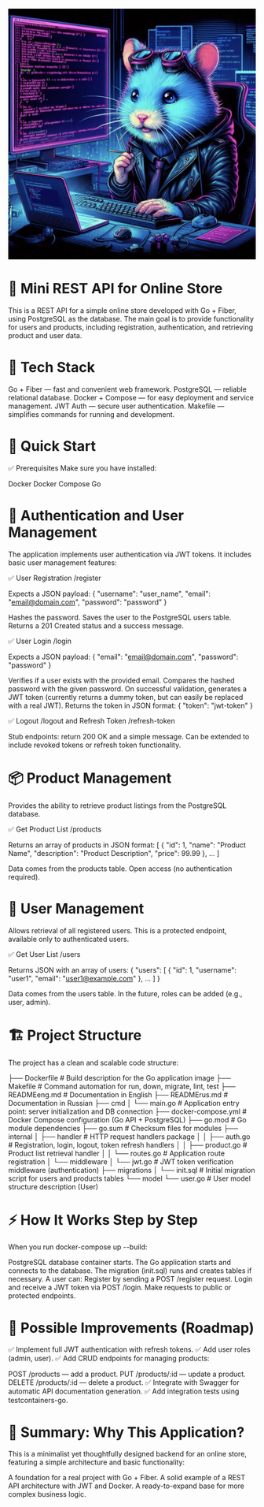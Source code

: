 ![Скриншот](images/Go.png)
# 🛒 Mini REST API for Online Store

This is a REST API for a simple online store developed with Go + Fiber, using PostgreSQL as the database. The main goal is to provide functionality for users and products, including registration, authentication, and retrieving product and user data.


# 📌 Tech Stack

Go + Fiber — fast and convenient web framework.
PostgreSQL — reliable relational database.
Docker + Compose — for easy deployment and service management.
JWT Auth — secure user authentication.
Makefile — simplifies commands for running and development.

# 🚀 Quick Start

✅ Prerequisites
Make sure you have installed:

Docker
Docker Compose
Go

# 🔐 Authentication and User Management

The application implements user authentication via JWT tokens. It includes basic user management features:

✅ User Registration /register

Expects a JSON payload:
    {
  "username": "user_name",
  "email": "email@domain.com",
  "password": "password"
}

Hashes the password.
Saves the user to the PostgreSQL users table.
Returns a 201 Created status and a success message.

✅ User Login /login

Expects a JSON payload:
    {
  "email": "email@domain.com",
  "password": "password"
}

Verifies if a user exists with the provided email.
Compares the hashed password with the given password.
On successful validation, generates a JWT token (currently returns a dummy token, but can easily be replaced with a real JWT).
Returns the token in JSON format:
    {
  "token": "jwt-token"
}

✅ Logout /logout and Refresh Token /refresh-token

Stub endpoints: return 200 OK and a simple message.
Can be extended to include revoked tokens or refresh token functionality.

# 📦 Product Management

Provides the ability to retrieve product listings from the PostgreSQL database.

✅ Get Product List /products

Returns an array of products in JSON format:
    [
  {
    "id": 1,
    "name": "Product Name",
    "description": "Product Description",
    "price": 99.99
  },
  ...
]

Data comes from the products table.
Open access (no authentication required).

# 👥 User Management

Allows retrieval of all registered users. This is a protected endpoint, available only to authenticated users.

✅ Get User List /users

Returns JSON with an array of users:
    {
  "users": [
    {
      "id": 1,
      "username": "user1",
      "email": "user1@example.com"
    },
    ...
  ]
}

Data comes from the users table.
In the future, roles can be added (e.g., user, admin).

# 🏗 Project Structure

The project has a clean and scalable code structure:

├── Dockerfile                # Build description for the Go application image
├── Makefile                  # Command automation for run, down, migrate, lint, test
├── READMEeng.md              # Documentation in English
├── READMErus.md              # Documentation in Russian
├── cmd
│   └── main.go               # Application entry point: server initialization and DB connection
├── docker-compose.yml        # Docker Compose configuration (Go API + PostgreSQL)
├── go.mod                    # Go module dependencies
├── go.sum                    # Checksum files for modules
├── internal
│   ├── handler               # HTTP request handlers package
│   │   ├── auth.go           # Registration, login, logout, token refresh handlers
│   │   ├── product.go        # Product list retrieval handler
│   │   └── routes.go         # Application route registration
│   └── middleware
│       └── jwt.go            # JWT token verification middleware (authentication)
├── migrations
│   └── init.sql              # Initial migration script for users and products tables
└── model
    └── user.go               # User model structure description (User)


# ⚡ How It Works Step by Step

When you run docker-compose up --build:

PostgreSQL database container starts.
The Go application starts and connects to the database.
The migration (init.sql) runs and creates tables if necessary.
A user can:
Register by sending a POST /register request.
Login and receive a JWT token via POST /login.
Make requests to public or protected endpoints.

# 🔧 Possible Improvements (Roadmap)

✅ Implement full JWT authentication with refresh tokens.
✅ Add user roles (admin, user).
✅ Add CRUD endpoints for managing products:

POST /products — add a product.
PUT /products/:id — update a product.
DELETE /products/:id — delete a product.
✅ Integrate with Swagger for automatic API documentation generation.
✅ Add integration tests using testcontainers-go.

# 🎯 Summary: Why This Application?

This is a minimalist yet thoughtfully designed backend for an online store, featuring a simple architecture and basic functionality:

A foundation for a real project with Go + Fiber.
A solid example of a REST API architecture with JWT and Docker.
A ready-to-expand base for more complex business logic.